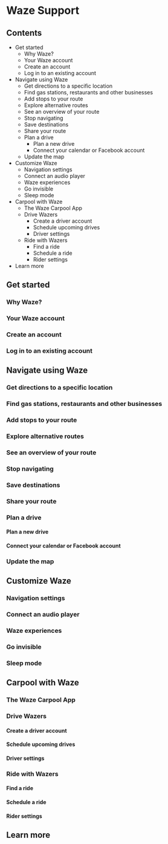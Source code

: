 # Waze Support

## Contents

- Get started
  - Why Waze?
  - Your Waze account
  - Create an account
  - Log in to an existing account
- Navigate using Waze
  - Get directions to a specific location
  - Find gas stations, restaurants and other businesses
  - Add stops to your route
  - Explore alternative routes
  - See an overview of your route
  - Stop navigating
  - Save destinations
  - Share your route
  - Plan a drive
    - Plan a new drive
    - Connect your calendar or Facebook account
  - Update the map
- Customize Waze
  - Navigation settings
  - Connect an audio player
  - Waze experiences
  - Go invisible
  - Sleep mode
- Carpool with Waze
  - The Waze Carpool App
  - Drive Wazers
    - Create a driver account
    - Schedule upcoming drives
    - Driver settings
  - Ride with Wazers 
    - Find a ride
    - Schedule a ride
    - Rider settings 
- Learn more

## Get started

### Why Waze?

### Your Waze account

### Create an account

### Log in to an existing account

## Navigate using Waze

### Get directions to a specific location

### Find gas stations, restaurants and other businesses

### Add stops to your route

### Explore alternative routes

### See an overview of your route

### Stop navigating

### Save destinations

### Share your route

### Plan a drive

#### Plan a new drive

#### Connect your calendar or Facebook account

### Update the map

## Customize Waze

### Navigation settings

### Connect an audio player

### Waze experiences

### Go invisible

### Sleep mode

## Carpool with Waze

### The Waze Carpool App

### Drive Wazers

#### Create a driver account

#### Schedule upcoming drives

#### Driver settings

### Ride with Wazers 

#### Find a ride

#### Schedule a ride

#### Rider settings 

## Learn more

